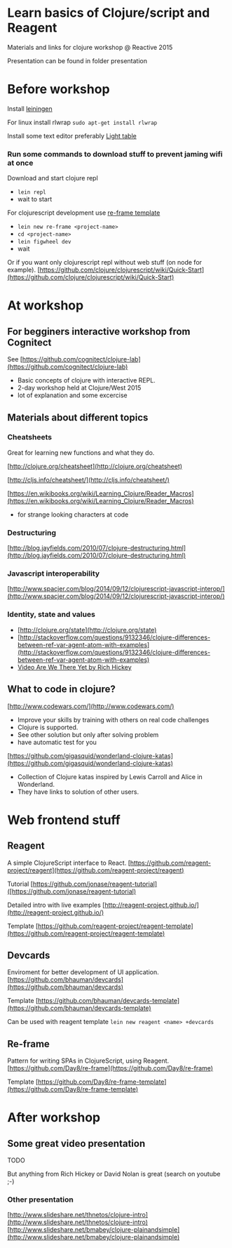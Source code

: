# Learn basics of Clojure/script and Reagent

Materials and links for clojure workshop @ Reactive 2015

Presentation can be found in folder presentation

# Before workshop 

Install [leiningen](http://leiningen.org/)

For linux install rlwrap `sudo apt-get install rlwrap`

Install some text editor preferably [Light table](http://lighttable.com/)

### Run some commands to download stuff to prevent jaming wifi at once

Download and start clojure repl 
* `lein repl` 
* wait to start 

For clojurescript development use [re-frame template](https://github.com/Day8/re-frame-template)
* `lein new re-frame <project-name>`
* `cd <project-name>`
* `lein figwheel dev`
* wait

Or if you want only clojurescript repl without web stuff (on node for example).
[https://github.com/clojure/clojurescript/wiki/Quick-Start](https://github.com/clojure/clojurescript/wiki/Quick-Start)

# At workshop


## For begginers interactive workshop from Cognitect

See [https://github.com/cognitect/clojure-lab](https://github.com/cognitect/clojure-lab)
* Basic concepts of clojure with interactive REPL.
* 2-day workshop held at Clojure/West 2015
* lot of explanation and some excercise

## Materials about different topics

### Cheatsheets

Great for learning new functions and what they do.

[http://clojure.org/cheatsheet](http://clojure.org/cheatsheet)

[http://cljs.info/cheatsheet/](http://cljs.info/cheatsheet/)

[https://en.wikibooks.org/wiki/Learning_Clojure/Reader_Macros](https://en.wikibooks.org/wiki/Learning_Clojure/Reader_Macros)
* for strange looking characters at code

### Destructuring

[http://blog.jayfields.com/2010/07/clojure-destructuring.html](http://blog.jayfields.com/2010/07/clojure-destructuring.html)

### Javascript interoperability

[http://www.spacjer.com/blog/2014/09/12/clojurescript-javascript-interop/](http://www.spacjer.com/blog/2014/09/12/clojurescript-javascript-interop/)

### Identity, state and values 

* [http://clojure.org/state](http://clojure.org/state)
* [http://stackoverflow.com/questions/9132346/clojure-differences-between-ref-var-agent-atom-with-examples](http://stackoverflow.com/questions/9132346/clojure-differences-between-ref-var-agent-atom-with-examples)
* [Video Are We There Yet by Rich Hickey](http://www.infoq.com/presentations/Are-We-There-Yet-Rich-Hickey)

## What to code in clojure?

[http://www.codewars.com/](http://www.codewars.com/)
* Improve your skills by training with others on real code challenges
* Clojure is supported.
* See other solution but only after solving problem
* have automatic test for you


[https://github.com/gigasquid/wonderland-clojure-katas](https://github.com/gigasquid/wonderland-clojure-katas)
* Collection of Clojure katas inspired by Lewis Carroll and Alice in Wonderland.
* They have links to solution of other users.



# Web frontend stuff

## Reagent

A simple ClojureScript interface to React.
[https://github.com/reagent-project/reagent](https://github.com/reagent-project/reagent)

Tutorial 
[https://github.com/jonase/reagent-tutorial]([https://github.com/jonase/reagent-tutorial)

Detailed intro with live examples
[http://reagent-project.github.io/](http://reagent-project.github.io/)

Template
[https://github.com/reagent-project/reagent-template](https://github.com/reagent-project/reagent-template)

## Devcards

Enviroment for better development of UI application. 
[https://github.com/bhauman/devcards](https://github.com/bhauman/devcards)

Template
[https://github.com/bhauman/devcards-template](https://github.com/bhauman/devcards-template)

Can be used with reagent template
`lein new reagent <name> +devcards`

## Re-frame

Pattern for writing SPAs in ClojureScript, using Reagent.
[https://github.com/Day8/re-frame](https://github.com/Day8/re-frame)

Template
[https://github.com/Day8/re-frame-template](https://github.com/Day8/re-frame-template)


# After workshop

## Some great video presentation

TODO 

But anything from Rich Hickey or David Nolan is great (search on youtube ;-) 

### Other presentation

[http://www.slideshare.net/thnetos/clojure-intro](http://www.slideshare.net/thnetos/clojure-intro)
[http://www.slideshare.net/bmabey/clojure-plainandsimple](http://www.slideshare.net/bmabey/clojure-plainandsimple) 

 